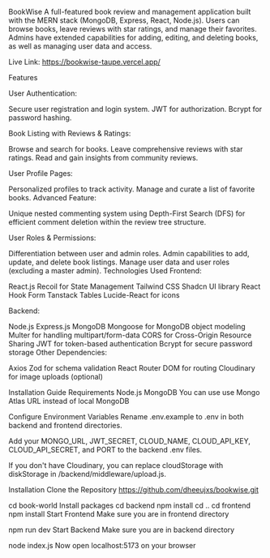 BookWise
A full-featured book review and management application built with the MERN stack (MongoDB, Express, React, Node.js). Users can browse books, leave reviews with star ratings, and manage their favorites. Admins have extended capabilities for adding, editing, and deleting books, as well as managing user data and access.


Live Link: https://bookwise-taupe.vercel.app/



Features



User Authentication:

Secure user registration and login system.
JWT for authorization.
Bcrypt for password hashing.


Book Listing with Reviews & Ratings:

Browse and search for books.
Leave comprehensive reviews with star ratings.
Read and gain insights from community reviews.



User Profile Pages:

Personalized profiles to track activity.
Manage and curate a list of favorite books.
Advanced Feature:

Unique nested commenting system using Depth-First Search (DFS) for efficient comment deletion within the review tree structure.


User Roles & Permissions:

Differentiation between user and admin roles.
Admin capabilities to add, update, and delete book listings.
Manage user data and user roles (excluding a master admin).
Technologies Used
Frontend:

React.js
Recoil for State Management
Tailwind CSS
Shadcn UI library
React Hook Form
Tanstack Tables
Lucide-React for icons

Backend:

Node.js
Express.js
MongoDB
Mongoose for MongoDB object modeling
Multer for handling multipart/form-data
CORS for Cross-Origin Resource Sharing
JWT for token-based authentication
Bcrypt for secure password storage
Other Dependencies:

Axios
Zod for schema validation
React Router DOM for routing
Cloudinary for image uploads (optional)

Installation Guide
Requirements
Node.js
MongoDB
You can use use Mongo Atlas URL instead of local MongoDB

Configure Environment Variables
Rename .env.example to .env in both backend and frontend directories.

Add your MONGO_URL, JWT_SECRET, CLOUD_NAME, CLOUD_API_KEY, CLOUD_API_SECRET, and PORT to the backend .env files.

If you don't have Cloudinary, you can replace cloudStorage with diskStorage in /backend/middleware/upload.js.

Installation
Clone the Repository
https://github.com/dheeujxs/bookwise.git

cd book-world
Install packages
cd backend
npm install
cd ..
cd frontend
npm install
Start Frontend
Make sure you are in frontend directory

npm run dev
Start Backend
Make sure you are in backend directory

node index.js
Now open localhost:5173 on your browser



